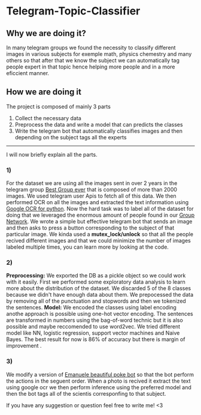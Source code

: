 # Telegram-Topic-Classifier

## Why we are doing it?

In many telegram groups we found the necessity to classify different images in various subjects for exemple math, physics chemestry and many others so that after that we know the subject we can automatically tag people expert in that topic hence helping more people and in a more eficcient manner.

## How we are doing it

The project is composed of mainly 3 parts

1. Collect the necessary data
2. Preprocess the data and write a model that can predicts the classes
3. Write the telegram bot that automatically classifies images and then depending on the subject tags all the experts
---
I will now briefly explain all the parts.

### 1)

For the dataset we are using all the images sent in over 2 years in the telegram group [Best Group ever](https://t.me/helpmatematica) that is composed of more than 2000 images. We used telegram user Apis to fetch all of this data. We then performed OCR on all the images and extracted the text information using [Google OCR for python](https://pypi.org/project/pytesseract/). Now the hard task was to label all of the dataset for doing that we leveraged the enormous amount of people found in our [Group Network](https://t.me/gabryphysics). We wrote a simple but effective telegram bot that sends an image and then asks to press a button corresponding to the subject of that particular image. We kinda used a **mutex_lock/unlock** so that all the people recived different images and that we could minimize the number of images labeled multiple times, you can learn more by looking at the code.

### 2)
**Preprocessing:**
We exported the DB as a pickle object so we could work with it easily. First we performed some exploratory data analysis to learn more about the distribution of the dataset. We discarded 5 of the 8 classes because we didn't have enough data about them. We prepocessed the data by removing all of the punctuation and stopwords and then we tokenized the sentences.
**Model:**
We encoded the classes using label encoding anothe approach is possible using one-hot vector encoding. The sentences are transformed in numbers using the bag-of-word technic but it is also possible and maybe reccomended to use word2vec. We tried different model like NN, logistic regression, support vector machines and Naive Bayes. The best result for now is 86% of accuracy but there is margin of improvement .

### 3) 
We modify a version of [Emanuele beautiful poke bot](https://github.com/emanuelelaface/poke-bot) so that the bot perform the actions in the seguent order. When a photo is recived it extract the text using google ocr we then perform inference using the preferred model and then the bot tags all of the scientis corresponfing to that subject.

If you have any suggestion or question feel free to write me! <3
